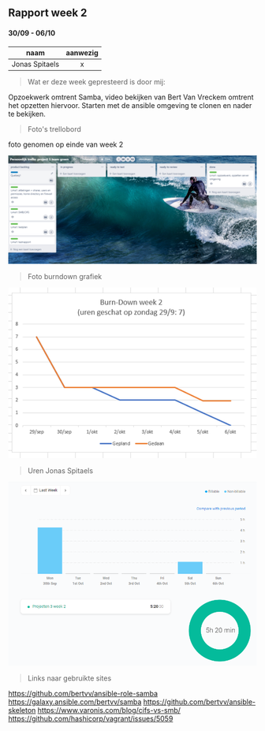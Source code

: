 ## Rapport week 2
#### 30/09 - 06/10

|         naam         |    aanwezig   |
|:--------------------:|:-------------:|
|    Jonas Spitaels    |        x      |


> Wat er deze week gepresteerd is door mij:

Opzoekwerk omtrent Samba, video bekijken van Bert Van Vreckem omtrent het opzetten hiervoor. Starten met de ansible omgeving te clonen en nader te bekijken.


> Foto's trellobord

foto genomen op einde van week 2

![foto trello](images/trello1.PNG)

> Foto burndown grafiek

![foto burndown](images/burndown.PNG)

> Uren Jonas Spitaels    

![foto toggl](images/toggl.PNG)

> Links naar gebruikte sites

https://github.com/bertvv/ansible-role-samba
https://galaxy.ansible.com/bertvv/samba
https://github.com/bertvv/ansible-skeleton
https://www.varonis.com/blog/cifs-vs-smb/
https://github.com/hashicorp/vagrant/issues/5059




